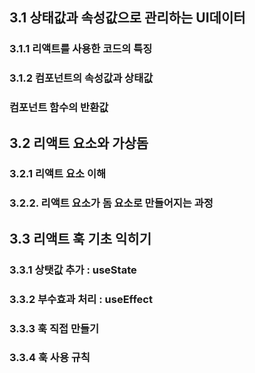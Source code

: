 ## 3.1 상태값과 속성값으로 관리하는 UI데이터
### 3.1.1 리액트를 사용한 코드의 특징

### 3.1.2 컴포넌트의 속성값과 상태값

### 컴포넌트 함수의 반환값

## 3.2 리액트 요소와 가상돔

### 3.2.1 리액트 요소 이해

### 3.2.2. 리액트 요소가 돔 요소로 만들어지는 과정

## 3.3 리액트 훅 기초 익히기

### 3.3.1 상탯값 추가 : useState

### 3.3.2 부수효과 처리 : useEffect

### 3.3.3 훅 직접 만들기

### 3.3.4 훅 사용 규칙

